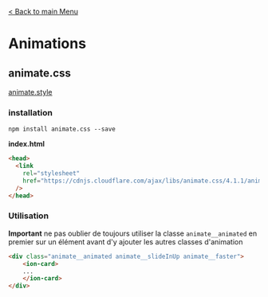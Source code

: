 
[< Back to main Menu](https://github.com/gsoulie/angular-resources/blob/master/ng-sheet.md)    

# Animations

## animate.css

[animate.style](https://animate.style/)     

### installation

````npm install animate.css --save````

**index.html**

````html
<head>
  <link
    rel="stylesheet"
    href="https://cdnjs.cloudflare.com/ajax/libs/animate.css/4.1.1/animate.min.css"
  />
</head>
````

### Utilisation

**Important** ne pas oublier de toujours utiliser la classe ````animate__animated```` en premier sur un élément avant d'y ajouter les autres classes d'animation

````html
<div class="animate__animated animate__slideInUp animate__faster">
	<ion-card>
	...
	</ion-card>
</div>
````
